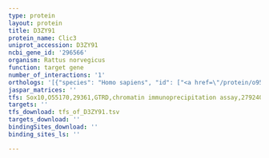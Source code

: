 ```yaml
---
type: protein
layout: protein
title: D3ZY91
protein_name: Clic3
uniprot_accession: D3ZY91
ncbi_gene_id: '296566'
organism: Rattus norvegicus
function: target gene
number_of_interactions: '1'
orthologs: '[{"species": "Homo sapiens", "id": ["<a href=\"/protein/o95833\">O95833</a>"]}, {"species": "Danio rerio", "id": ["Q6P5J7"]}, {"species": "Mus musculus", "id": ["<a href=\"/protein/q9d7p7\">Q9D7P7</a>"]}, {"species": "Drosophila melanogaster", "id": ["<a href=\"/protein/q9vy78\">Q9VY78</a>"]}]'
jaspar_matrices: ''
tfs: Sox10,O55170,29361,GTRD,chromatin immunoprecipitation assay,27924024%5Buid%5D,No
targets: ''
tfs_download: tfs_of_D3ZY91.tsv
targets_download: ''
bindingSites_download: ''
binding_sites_ls: ''

---
```


